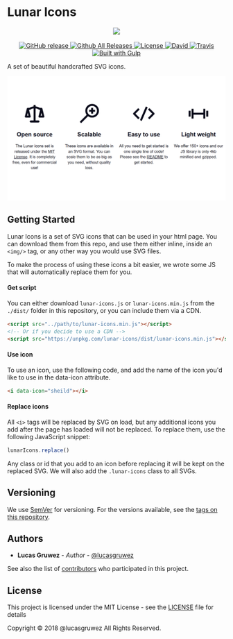 # Lunar Icons

<p align="center">
    <img src="docs/img/black/logo-header.png" width="300"/>
</p>

<p align="center">
    <a href="https://github.com/lucasgruwez/lunar-icons/releases">
        <img src="https://img.shields.io/github/release/lucasgruwez/lunar-icons.svg" alt="GitHub release" data-pin-nopin="true">
    </a>
    <a href="https://github.com/lucasgruwez/lunar-icons/releases">
        <img src="https://img.shields.io/github/downloads/lucasgruwez/lunar-icons/total.svg" alt="Github All Releases" data-pin-nopin="true">
    </a>
    <a href="LICENSE">
        <img src="https://img.shields.io/github/license/lucasgruwez/lunar-icons.svg" alt="License" data-pin-nopin="true">
    </a>
    <a href="">
        <img src="https://img.shields.io/david/dev/lucasgruwez/lunar-icons.svg" alt="David" data-pin-nopin="true">
    </a>
    <a href="https://travis-ci.org/lucasgruwez/lunar-icons">
        <img src="https://img.shields.io/travis/lucasgruwez/lunar-icons.svg" alt="Travis" data-pin-nopin="true">
    </a>
    <a href="http://gulpjs.com/">
        <img src="https://img.shields.io/badge/Built%20with-Gulp-%23CF4646.svg" alt="Built with Gulp" data-pin-nopin="true">
    </a>
</p>

A set of beautiful handcrafted SVG icons.

![Features](features.png)

## Getting Started

Lunar Icons is a set of SVG icons that can be used in your html page. You can download them from this repo, and use them either inline, inside an `<img/>` tag, or any other way you would use SVG files.

To make the process of using these icons a bit easier, we wrote some JS that will automatically replace them for you.

#### Get script

You can either download `lunar-icons.js` or `lunar-icons.min.js` from the `./dist/` folder in this repository, or you can include them via a CDN.

```html
<script src="../path/to/lunar-icons.min.js"></script>
<!-- Or if you decide to use a CDN -->
<script src="https://unpkg.com/lunar-icons/dist/lunar-icons.min.js"></script>
```

#### Use icon

To use an icon, use the following code, and add the name of the icon you'd like to use in the data-icon attribute.

```html
<i data-icon="sheild"></i>
```

#### Replace icons

All `<i>` tags will be replaced by SVG on load, but any additional icons you add after the page has loaded will not be replaced. To replace them, use the following JavaScript snippet:

```js
lunarIcons.replace()
```

Any class or id that you add to an icon before replacing it will be kept on the replaced SVG. We will also add the `.lunar-icons` class to all SVGs.

## Versioning

We use [SemVer](http://semver.org/) for versioning. For the versions available, see the [tags on this repository](https://github.com/lucasgruwez/waffle-grid/tags).

## Authors

- **Lucas Gruwez** - *Author* - [@lucasgruwez](https://github.com/lucasgruwez)

See also the list of [contributors](https://github.com/lucasgruwez/waffle-grid/contributors) who participated in this project.

## License

This project is licensed under the MIT License - see the [LICENSE](LICENSE) file for details

Copyright &copy; 2018 @lucasgruwez All Rights Reserved.

